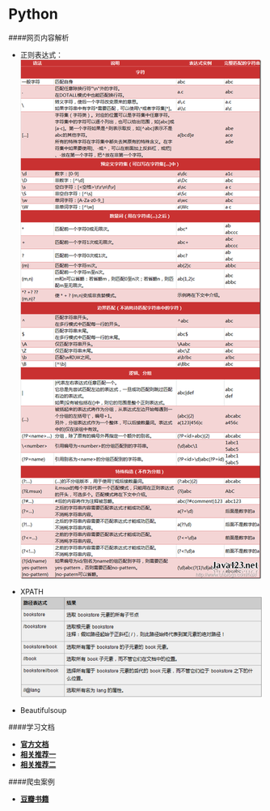 # Python

####网页内容解析
* 正则表达式：<br>
  ![正则表达式规则](../img/match.png)

* XPATH<br>
  ![XPATH](../img/XPATH.png)

* Beautifulsoup  
      
####学习文档
* [**官方文档**](https://docs.python.org/3/)
* [**相关推荐一**](https://www.zhihu.com/question/20899988)
* [**相关推荐二**](https://www.zhihu.com/question/21358581)


####爬虫案例
* [**豆瓣书籍**](https://github.com/lanbing510/DouBanSpider) 
